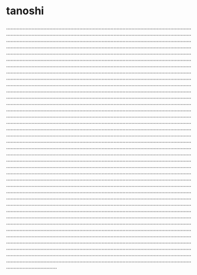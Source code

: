 # tanoshi

..........................................................................................................................................................................................................................................................................................................................................................................................................................................................................................................................................................................................................................................................................................................................................................................................................................................................................................................................................................................................................................................................................................................................................................................................................................................................................................................................................................................................................................................................................................................................................................................................................................................................................................................................................................................................................................................................................................................................................................................................................................................................................................................................................................................................................................................................................................................................................................................................................................................................................................................................................................................................................................................................................................................................................................................................................................................................................................................................................................................................................................................................................................................................................................................................................................................................................................................................................................................................................................................................................................................................................................................................................................................................................................................................................................................................................................................................................................................................................................................................................................................................................................................................................................................................................................................................................................................................................................................................................................................................................................................................................................................................................................................................................................................................................................................................................................................................................................................................................